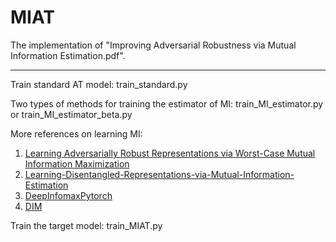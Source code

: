 # MIAT
The implementation of "Improving Adversarial Robustness via Mutual Information Estimation.pdf". 

-------------------------------------------------


Train standard AT model: train_standard.py

Two types of methods for training the estimator of MI: train_MI_estimator.py or train_MI_estimator_beta.py

More references on learning MI: 
1. [Learning Adversarially Robust Representations via Worst-Case Mutual Information Maximization](https://github.com/schzhu/learning-adversarially-robust-representations)
2. [Learning-Disentangled-Representations-via-Mutual-Information-Estimation](https://github.com/MehdiZouitine/Learning-Disentangled-Representations-via-Mutual-Information-Estimation)
3. [DeepInfomaxPytorch](https://github.com/DuaneNielsen/DeepInfomaxPytorch)
4. [DIM](https://github.com/rdevon/DIM)

Train the target model: train_MIAT.py

